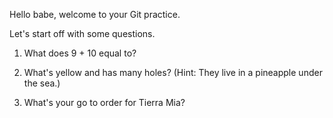 Hello babe, welcome to your Git practice.

Let's start off with some questions.

1. What does 9 + 10 equal to?

2. What's yellow and has many holes? (Hint: They live in a pineapple under the sea.)

3. What's your go to order for Tierra Mia?
